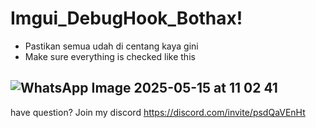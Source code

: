 # Imgui_DebugHook_Bothax!


- Pastikan semua udah di centang kaya gini
- Make sure everything is checked like this

![WhatsApp Image 2025-05-15 at 11 02 41](https://github.com/user-attachments/assets/a4f1616b-4309-47d5-876b-30528acab773)
------------------------------------------------

have question? Join my discord https://discord.com/invite/psdQaVEnHt
